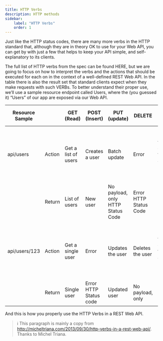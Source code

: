 ```yaml
---
title: HTTP Verbs
description: HTTP methods
sidebar:
    label: "HTTP Verbs"
    order: 1
---
```


Just like the HTTP status codes, there are many more verbs in the HTTP standard that, although they are in theory OK to use for your Web API, you can get by with just a few that helps to keep your API simple, and self-explanatory to its clients.

The full list of HTTP verbs from the spec can be found HERE, but we are going to focus on how to interpret the verbs and the actions that should be executed for each on in the context of a well-defined REST Web API. In the table there is also the result set that standard clients expect when they make requests with such VERBs. To better understand their proper use, we’ll use a sample resource endpoint called Users, where the (you guessed it) “Users” of our app are exposed via our Web API.

| Resource Sample |        | GET (Read)          | POST (Insert)          | PUT (update)                      | DELETE                 | Patch (partial update)                                                     |
| --------------- | ------ | ------------------- | ---------------------- | --------------------------------- | ---------------------- | -------------------------------------------------------------------------- |
| api/users       | Action | Get a list of users | Creates a user         | Batch update                      | Error                  | Batch update the users only with the attributes present in the request     |
|                 | Return | List of users       | New user               | No payload, only HTTP Status Code | Error HTTP Status Code |                                                                            |
|                 |        |                     |                        |                                   |                        |                                                                            |
| api/users/123   | Action | Get a single user   | Error                  | Updates the user                  | Deletes the user       | Partially updates the user only with the attributes present in the request |
|                 | Return | Single user         | Error HTTP Status code | Updated user                      | No payload, only       |                                                                            |




And this is how you properly use the HTTP Verbs in a REST Web API.

> :information_source: This paragraph is mainly a copy from http://micheltriana.com/2013/09/30/http-verbs-in-a-rest-web-api/. Thanks to Michel Triana.
 

 
